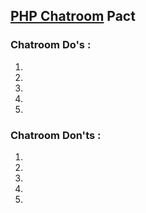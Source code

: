 ## [PHP Chatroom](http://chat.stackoverflow.com/rooms/11/php) Pact

### Chatroom Do's :
 1. 
 2. 
 3. 
 4. 
 5. 

### Chatroom Don'ts :
 1. 
 2. 
 3. 
 4. 
 5. 

 
